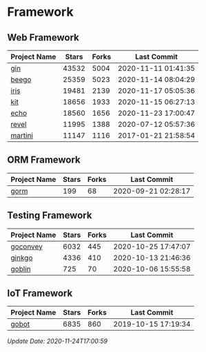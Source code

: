 # Framework

## Web Framework
| Project Name | Stars | Forks | Last Commit |
| ------------ | ----- | ----- | ----------- |
| [gin](https://github.com/gin-gonic/gin) | 43532 | 5004 | 2020-11-11 01:41:35 |
| [beego](https://github.com/astaxie/beego) | 25359 | 5023 | 2020-11-14 08:04:29 |
| [iris](https://github.com/kataras/iris) | 19481 | 2139 | 2020-11-17 05:05:36 |
| [kit](https://github.com/go-kit/kit) | 18656 | 1933 | 2020-11-15 06:27:13 |
| [echo](https://github.com/labstack/echo) | 18560 | 1656 | 2020-11-23 17:00:47 |
| [revel](https://github.com/revel/revel) | 11995 | 1388 | 2020-07-12 05:57:36 |
| [martini](https://github.com/go-martini/martini) | 11147 | 1116 | 2017-01-21 21:58:54 |

## ORM Framework
| Project Name | Stars | Forks | Last Commit |
| ------------ | ----- | ----- | ----------- |
| [gorm](https://github.com/jinzhu/gorm) | 199 | 68 | 2020-09-21 02:28:17 |

## Testing Framework
| Project Name | Stars | Forks | Last Commit |
| ------------ | ----- | ----- | ----------- |
| [goconvey](https://github.com/smartystreets/goconvey) | 6032 | 445 | 2020-10-25 17:47:07 |
| [ginkgo](https://github.com/onsi/ginkgo) | 4336 | 410 | 2020-10-13 21:46:36 |
| [goblin](https://github.com/franela/goblin) | 725 | 70 | 2020-10-06 15:55:58 |

## IoT Framework
| Project Name | Stars | Forks | Last Commit |
| ------------ | ----- | ----- | ----------- |
| [gobot](https://github.com/hybridgroup/gobot) | 6835 | 860 | 2019-10-15 17:19:34 |

*Update Date: 2020-11-24T17:00:59*
